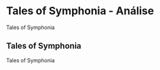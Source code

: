 ---
---

# Tales of Symphonia - Análise

Tales of Symphonia

## Tales of Symphonia

Tales of Symphonia
